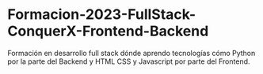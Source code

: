 # Formacion-2023-FullStack-ConquerX-Frontend-Backend
Formación en desarrollo full stack dónde aprendo tecnologías cómo Python por la parte del Backend y HTML CSS y Javascript por parte del Frontend.
